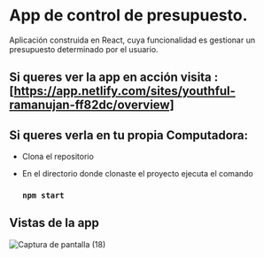 # App de control de presupuesto.

Aplicación construida en React, cuya funcionalidad es gestionar un presupuesto determinado por el usuario. 

## Si queres ver la app en acción visita : [https://app.netlify.com/sites/youthful-ramanujan-ff82dc/overview]

## Si queres verla en tu propia Computadora:

- Clona el repositorio
- En el directorio donde clonaste el proyecto ejecuta el comando

  ### `npm start`
  
## Vistas de la app 

![Captura de pantalla (18)](https://user-images.githubusercontent.com/55419544/127060198-5ee261a8-5d88-438f-afae-59a31696e226.png)







